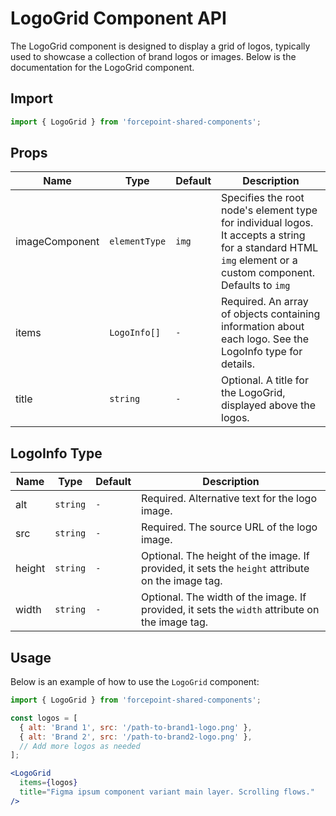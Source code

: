 # LogoGrid Component API

The LogoGrid component is designed to display a grid of logos, typically used to showcase a collection of brand logos or images. Below is the documentation for the LogoGrid component.

## Import

```javascript
import { LogoGrid } from 'forcepoint-shared-components';
```

## Props

| Name | Type | Default | Description |
| --- | --- | --- | --- |
| imageComponent | `elementType` | `img` | Specifies the root node's element type for individual logos. It accepts a string for a standard HTML `img` element or a custom component. Defaults to `img` |
| items | `LogoInfo[]` | `-` | Required. An array of objects containing information about each logo. See the LogoInfo type for details. |
| title | `string` | `-` | Optional. A title for the LogoGrid, displayed above the logos. |

## LogoInfo Type

| Name | Type | Default | Description |
| --- | --- | --- | --- |
| alt | `string` | `-` | Required. Alternative text for the logo image. |
| src | `string` | `-` | Required. The source URL of the logo image. |
| height | `string` | `-` | Optional. The height of the image. If provided, it sets the `height` attribute on the image tag. |
| width | `string` | `-` | Optional. The width of the image. If provided, it sets the `width` attribute on the image tag. |

## Usage

Below is an example of how to use the `LogoGrid` component:

```jsx
import { LogoGrid } from 'forcepoint-shared-components';

const logos = [
  { alt: 'Brand 1', src: '/path-to-brand1-logo.png' },
  { alt: 'Brand 2', src: '/path-to-brand2-logo.png' },
  // Add more logos as needed
];

<LogoGrid
  items={logos}
  title="Figma ipsum component variant main layer. Scrolling flows."
/>
```
